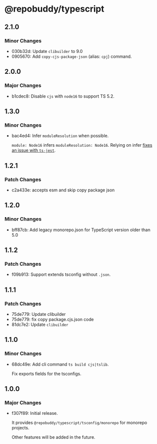 # @repobuddy/typescript

## 2.1.0

### Minor Changes

- 030b32d: Update `clibuilder` to 9.0
- 0905670: Add `copy-cjs-package-json` (alias: `cpj`) command.

## 2.0.0

### Major Changes

- b1cdec8: Disable `cjs` with `node16` to support TS 5.2.

## 1.3.0

### Minor Changes

- bac4ed4: Infer `moduleResolution` when possible.

  `module: Node16` infers `moduleResolution: Node16`.
  Relying on infer [fixes an issue with `ts-jest`](https://github.com/kulshekhar/ts-jest/issues/4198#issuecomment-1863407516).

## 1.2.1

### Patch Changes

- c2a433e: accepts esm and skip copy package json

## 1.2.0

### Minor Changes

- bff87cb: Add legacy monorepo.json for TypeScript version older than 5.0

## 1.1.2

### Patch Changes

- f09b913: Support extends tsconfig without `.json`.

## 1.1.1

### Patch Changes

- 75de779: Update clibuilder
- 75de779: fix copy package.cjs.json code
- 81dc7e2: Update `clibuilder`

## 1.1.0

### Minor Changes

- 68dc49e: Add cli command `ts build cjs|tslib`.

  Fix exports fields for the tsconfigs.

## 1.0.0

### Major Changes

- f307f89: Initial release.

  It provides `@repobuddy/typescript/tsconfig/monorepo` for monorepo projects.

  Other features will be added in the future.
